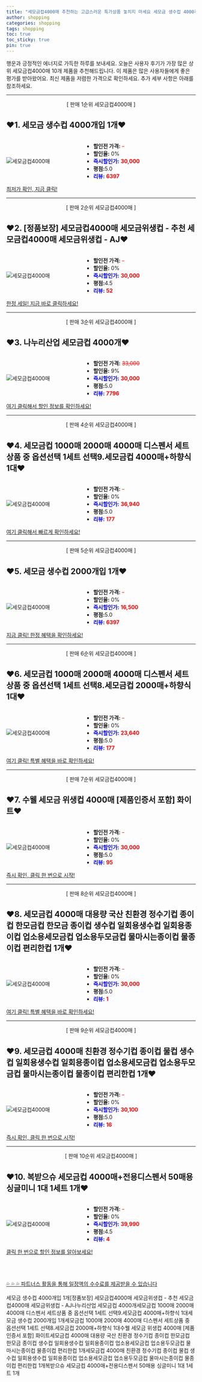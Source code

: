 ```yaml
---
title: "세모금컵4000매 추천하는 고급스러운 특가상품 놓치지 마세요 세모금 생수컵 4000개입 1개"
author: shopping
categories: shopping
tags: shopping
toc: true
toc_sticky: true
pin: true
---
```

행운과 긍정적인 에너지로 가득한 하루를 보내세요. 오늘은 사용자 후기가 가장 많은 상위 세모금컵4000매 10개 제품을 추천해드립니다. 이 제품은 많은 사용자들에게 좋은 평가를 받아왔어요. 최신 제품을 저렴한 가격으로 확인하세요. 추가 세부 사항은 아래를 참조하세요.

---
<p class="toplist" style="margin: 0 auto; display: block; width: fit-content;">[ 판매 1순위 세모금컵4000매 ]</p>

<h2><strong>❤️1. 세모금 생수컵 4000개입 1개❤️</strong></h2>

<div style="display: flex; align-items: center;">
    <div style="flex: 0.4;">
        <img src="https://thumbnail7.coupangcdn.com/thumbnails/remote/230x230ex/image/retail/images/1547576869631175-8cee62e7-eaee-4ec0-b5d3-8e8f9a22c41c.jpg" alt="세모금컵4000매" style="max-width: 100%;">
    </div>
    <div style="flex: 0.6; margin-left: 10px;">
        <ul>
            <li><strong>할인전 가격:</strong> <del style="color: red;">-</del></li>
            <li><strong>할인율:</strong> 0%</li>
            <li><span style='color:blue'><strong>즉시할인가:</strong></span> <span style='color:red'><strong>30,000</strong></span></li>
            <li><strong>평점:</strong>5.0</li>
            <li><span style='color:blue'><strong>리뷰:</strong></span> <span style='color:red'><strong>6397</strong></span></li>
        </ul>
    </div>
</div>
<div class="center">
    <a href="https://selin100587001.github.io?lptag=AF9450613&subid=githubio&pageKey=7824215764&traceid=V0-153&itemId=21260725278&vendorItemId=84532715175" class="myButton">
        최저가 확인, 지금 클릭!
    </a>
</div>


---
<p class="toplist" style="margin: 0 auto; display: block; width: fit-content;">[ 판매 2순위 세모금컵4000매 ]</p>

<h2><strong>❤️2. [정품보장] 세모금컵4000매 세모금위생컵 - 추천 세모금컵4000매 세모금위생컵 - AJ❤️</strong></h2>

<div style="display: flex; align-items: center;">
    <div style="flex: 0.4;">
        <img src="https://thumbnail7.coupangcdn.com/thumbnails/remote/230x230ex/image/vendor_inventory/b91b/97b9e57296defdd80679b16fab0b7943bacdea71753b713d5b1af02abd16.jpg" alt="세모금컵4000매" style="max-width: 100%;">
    </div>
    <div style="flex: 0.6; margin-left: 10px;">
        <ul>
            <li><strong>할인전 가격:</strong> <del style="color: red;">-</del></li>
            <li><strong>할인율:</strong> 0%</li>
            <li><span style='color:blue'><strong>즉시할인가:</strong></span> <span style='color:red'><strong>30,000</strong></span></li>
            <li><strong>평점:</strong>4.5</li>
            <li><span style='color:blue'><strong>리뷰:</strong></span> <span style='color:red'><strong>52</strong></span></li>
        </ul>
    </div>
</div>
<div class="center">
    <a href="https://selin100587001.github.io?lptag=AF9450613&subid=githubio&pageKey=7491205474&traceid=V0-153&itemId=19776998366&vendorItemId=87109291475" class="myButton">
        한정 세일! 지금 바로 클릭하세요!
    </a>
</div>


---
<p class="toplist" style="margin: 0 auto; display: block; width: fit-content;">[ 판매 3순위 세모금컵4000매 ]</p>

<h2><strong>❤️3. 나누리산업 세모금컵 4000개❤️</strong></h2>

<div style="display: flex; align-items: center;">
    <div style="flex: 0.4;">
        <img src="https://thumbnail9.coupangcdn.com/thumbnails/remote/230x230ex/image/vendor_inventory/f4ac/c64a2eed1b048395db208e3d73265aef0316294858ccc0c17f47e34541c2.jpg" alt="세모금컵4000매" style="max-width: 100%;">
    </div>
    <div style="flex: 0.6; margin-left: 10px;">
        <ul>
            <li><strong>할인전 가격:</strong> <del style="color: red;">33,000</del></li>
            <li><strong>할인율:</strong> 9%</li>
            <li><span style='color:blue'><strong>즉시할인가:</strong></span> <span style='color:red'><strong>30,000</strong></span></li>
            <li><strong>평점:</strong>5.0</li>
            <li><span style='color:blue'><strong>리뷰:</strong></span> <span style='color:red'><strong>7796</strong></span></li>
        </ul>
    </div>
</div>
<div class="center">
    <a href="https://selin100587001.github.io?lptag=AF9450613&subid=githubio&pageKey=16529759&traceid=V0-153&itemId=12049103635&vendorItemId=81833422980" class="myButton">
        여기 클릭해서 할인 정보를 확인하세요!
    </a>
</div>


---
<p class="toplist" style="margin: 0 auto; display: block; width: fit-content;">[ 판매 4순위 세모금컵4000매 ]</p>

<h2><strong>❤️4. 세모금컵 1000매 2000매 4000매 디스펜서 세트상품 중 옵션선택 1세트 선택9.세모금컵 4000매+하향식 1대❤️</strong></h2>

<div style="display: flex; align-items: center;">
    <div style="flex: 0.4;">
        <img src="https://thumbnail9.coupangcdn.com/thumbnails/remote/230x230ex/image/vendor_inventory/2c3a/914305725ed8fd333a45b6990d797613b464c175e0199e14d50ac51b42d1.jpg" alt="세모금컵4000매" style="max-width: 100%;">
    </div>
    <div style="flex: 0.6; margin-left: 10px;">
        <ul>
            <li><strong>할인전 가격:</strong> <del style="color: red;">-</del></li>
            <li><strong>할인율:</strong> 0%</li>
            <li><span style='color:blue'><strong>즉시할인가:</strong></span> <span style='color:red'><strong>36,940</strong></span></li>
            <li><strong>평점:</strong>5.0</li>
            <li><span style='color:blue'><strong>리뷰:</strong></span> <span style='color:red'><strong>177</strong></span></li>
        </ul>
    </div>
</div>
<div class="center">
    <a href="https://selin100587001.github.io?lptag=AF9450613&subid=githubio&pageKey=1479335665&traceid=V0-153&itemId=2541494940&vendorItemId=90039272951" class="myButton">
        여기 클릭해서 빠르게 확인하세요!
    </a>
</div>


---
<p class="toplist" style="margin: 0 auto; display: block; width: fit-content;">[ 판매 5순위 세모금컵4000매 ]</p>

<h2><strong>❤️5. 세모금 생수컵 2000개입 1개❤️</strong></h2>

<div style="display: flex; align-items: center;">
    <div style="flex: 0.4;">
        <img src="https://thumbnail10.coupangcdn.com/thumbnails/remote/230x230ex/image/retail/images/1547576783869922-9731b987-c464-4fa2-a936-54d0db4f5c43.jpg" alt="세모금컵4000매" style="max-width: 100%;">
    </div>
    <div style="flex: 0.6; margin-left: 10px;">
        <ul>
            <li><strong>할인전 가격:</strong> <del style="color: red;">-</del></li>
            <li><strong>할인율:</strong> 0%</li>
            <li><span style='color:blue'><strong>즉시할인가:</strong></span> <span style='color:red'><strong>16,500</strong></span></li>
            <li><strong>평점:</strong>5.0</li>
            <li><span style='color:blue'><strong>리뷰:</strong></span> <span style='color:red'><strong>6397</strong></span></li>
        </ul>
    </div>
</div>
<div class="center">
    <a href="https://selin100587001.github.io?lptag=AF9450613&subid=githubio&pageKey=7824215764&traceid=V0-153&itemId=21260714235&vendorItemId=3107464030" class="myButton">
        지금 클릭! 한정 혜택을 확인하세요!
    </a>
</div>


---
<p class="toplist" style="margin: 0 auto; display: block; width: fit-content;">[ 판매 6순위 세모금컵4000매 ]</p>

<h2><strong>❤️6. 세모금컵 1000매 2000매 4000매 디스펜서 세트상품 중 옵션선택 1세트 선택8.세모금컵 2000매+하향식 1대❤️</strong></h2>

<div style="display: flex; align-items: center;">
    <div style="flex: 0.4;">
        <img src="https://thumbnail8.coupangcdn.com/thumbnails/remote/230x230ex/image/vendor_inventory/f83c/64d73ff05f669f291142393c89be0b02118204e342fd7e9c1f419baf28ba.jpg" alt="세모금컵4000매" style="max-width: 100%;">
    </div>
    <div style="flex: 0.6; margin-left: 10px;">
        <ul>
            <li><strong>할인전 가격:</strong> <del style="color: red;">-</del></li>
            <li><strong>할인율:</strong> 0%</li>
            <li><span style='color:blue'><strong>즉시할인가:</strong></span> <span style='color:red'><strong>23,640</strong></span></li>
            <li><strong>평점:</strong>5.0</li>
            <li><span style='color:blue'><strong>리뷰:</strong></span> <span style='color:red'><strong>177</strong></span></li>
        </ul>
    </div>
</div>
<div class="center">
    <a href="https://selin100587001.github.io?lptag=AF9450613&subid=githubio&pageKey=1479335665&traceid=V0-153&itemId=2541494939&vendorItemId=90039272965" class="myButton">
        여기 클릭! 특별 혜택을 바로 확인하세요!
    </a>
</div>


---
<p class="toplist" style="margin: 0 auto; display: block; width: fit-content;">[ 판매 7순위 세모금컵4000매 ]</p>

<h2><strong>❤️7. 수웰 세모금 위생컵 4000매 [제품인증서 포함] 화이트❤️</strong></h2>

<div style="display: flex; align-items: center;">
    <div style="flex: 0.4;">
        <img src="https://thumbnail7.coupangcdn.com/thumbnails/remote/230x230ex/image/vendor_inventory/b91b/97b9e57296defdd80679b16fab0b7943bacdea71753b713d5b1af02abd16.jpg" alt="세모금컵4000매" style="max-width: 100%;">
    </div>
    <div style="flex: 0.6; margin-left: 10px;">
        <ul>
            <li><strong>할인전 가격:</strong> <del style="color: red;">-</del></li>
            <li><strong>할인율:</strong> 0%</li>
            <li><span style='color:blue'><strong>즉시할인가:</strong></span> <span style='color:red'><strong>30,000</strong></span></li>
            <li><strong>평점:</strong>5.0</li>
            <li><span style='color:blue'><strong>리뷰:</strong></span> <span style='color:red'><strong>95</strong></span></li>
        </ul>
    </div>
</div>
<div class="center">
    <a href="https://selin100587001.github.io?lptag=AF9450613&subid=githubio&pageKey=7750618526&traceid=V0-153&itemId=20875949290&vendorItemId=87943201475" class="myButton">
        즉시 확인, 클릭 한 번으로 시작!
    </a>
</div>


---
<p class="toplist" style="margin: 0 auto; display: block; width: fit-content;">[ 판매 8순위 세모금컵4000매 ]</p>

<h2><strong>❤️8. 세모금컵 4000매 대용량 국산 친환경 정수기컵 종이컵 한모금컵 한모금 종이컵 생수컵 일회용생수컵 일회용종이컵 업소용세모금컵 업소용두모금컵 물마시는종이컵 물종이컵 편리한컵 1개❤️</strong></h2>

<div style="display: flex; align-items: center;">
    <div style="flex: 0.4;">
        <img src="https://thumbnail9.coupangcdn.com/thumbnails/remote/230x230ex/image/vendor_inventory/b392/bbc406b1b63bb84e171d7515a9399dc20076c939a03b8017548eaec62e8a.png" alt="세모금컵4000매" style="max-width: 100%;">
    </div>
    <div style="flex: 0.6; margin-left: 10px;">
        <ul>
            <li><strong>할인전 가격:</strong> <del style="color: red;">-</del></li>
            <li><strong>할인율:</strong> 0%</li>
            <li><span style='color:blue'><strong>즉시할인가:</strong></span> <span style='color:red'><strong>30,000</strong></span></li>
            <li><strong>평점:</strong>5.0</li>
            <li><span style='color:blue'><strong>리뷰:</strong></span> <span style='color:red'><strong>1</strong></span></li>
        </ul>
    </div>
</div>
<div class="center">
    <a href="https://selin100587001.github.io?lptag=AF9450613&subid=githubio&pageKey=7745969516&traceid=V0-153&itemId=20852211971&vendorItemId=90518161508" class="myButton">
        여기 클릭! 특별 혜택을 바로 확인하세요!
    </a>
</div>


---
<p class="toplist" style="margin: 0 auto; display: block; width: fit-content;">[ 판매 9순위 세모금컵4000매 ]</p>

<h2><strong>❤️9. 세모금컵 4000매 친환경 정수기컵 종이컵 물컵 생수컵 일회용생수컵 일회용종이컵 업소용세모금컵 업소용두모금컵 물마시는종이컵 물종이컵 편리한컵 1개❤️</strong></h2>

<div style="display: flex; align-items: center;">
    <div style="flex: 0.4;">
        <img src="https://thumbnail6.coupangcdn.com/thumbnails/remote/230x230ex/image/vendor_inventory/bb86/5555b2771a075a9041cc73fca77454e285f99b7975e910968a48717b8cb5.jpg" alt="세모금컵4000매" style="max-width: 100%;">
    </div>
    <div style="flex: 0.6; margin-left: 10px;">
        <ul>
            <li><strong>할인전 가격:</strong> <del style="color: red;">-</del></li>
            <li><strong>할인율:</strong> 0%</li>
            <li><span style='color:blue'><strong>즉시할인가:</strong></span> <span style='color:red'><strong>30,100</strong></span></li>
            <li><strong>평점:</strong>5.0</li>
            <li><span style='color:blue'><strong>리뷰:</strong></span> <span style='color:red'><strong>16</strong></span></li>
        </ul>
    </div>
</div>
<div class="center">
    <a href="https://selin100587001.github.io?lptag=AF9450613&subid=githubio&pageKey=7108331931&traceid=V0-153&itemId=17762175262&vendorItemId=90763932207" class="myButton">
        즉시 확인, 클릭 한 번으로 시작!
    </a>
</div>


---
<p class="toplist" style="margin: 0 auto; display: block; width: fit-content;">[ 판매 10순위 세모금컵4000매 ]</p>

<h2><strong>❤️10. 복받으슈 세모금컵 4000매+전용디스펜서 50매용 싱글미니 1대 1세트 1개❤️</strong></h2>

<div style="display: flex; align-items: center;">
    <div style="flex: 0.4;">
        <img src="https://thumbnail10.coupangcdn.com/thumbnails/remote/230x230ex/image/vendor_inventory/68f2/bd1123520769f931e988374104951da2aa47e5a99c4e540c80a685d0c430.jpg" alt="세모금컵4000매" style="max-width: 100%;">
    </div>
    <div style="flex: 0.6; margin-left: 10px;">
        <ul>
            <li><strong>할인전 가격:</strong> <del style="color: red;">-</del></li>
            <li><strong>할인율:</strong> 0%</li>
            <li><span style='color:blue'><strong>즉시할인가:</strong></span> <span style='color:red'><strong>39,990</strong></span></li>
            <li><strong>평점:</strong>4.5</li>
            <li><span style='color:blue'><strong>리뷰:</strong></span> <span style='color:red'><strong>4</strong></span></li>
        </ul>
    </div>
</div>
<div class="center">
    <a href="https://selin100587001.github.io?lptag=AF9450613&subid=githubio&pageKey=6235313517&traceid=V0-153&itemId=12554150575&vendorItemId=5403545209" class="myButton">
        클릭 한 번으로 할인 정보를 알아보세요!
    </a>
</div>

<br><br><br>[💦 💦 💦 파트너스 활동을 통해 일정액의 수수료를 제공받을 수 있습니다](https://link.coupang.com/a/bcpT2c)<br><br>세모금 생수컵 4000개입 1개[정품보장] 세모금컵4000매 세모금위생컵 - 추천 세모금컵4000매 세모금위생컵 - AJ나누리산업 세모금컵 4000개세모금컵 1000매 2000매 4000매 디스펜서 세트상품 중 옵션선택 1세트 선택9.세모금컵 4000매+하향식 1대세모금 생수컵 2000개입 1개세모금컵 1000매 2000매 4000매 디스펜서 세트상품 중 옵션선택 1세트 선택8.세모금컵 2000매+하향식 1대수웰 세모금 위생컵 4000매 [제품인증서 포함] 화이트세모금컵 4000매 대용량 국산 친환경 정수기컵 종이컵 한모금컵 한모금 종이컵 생수컵 일회용생수컵 일회용종이컵 업소용세모금컵 업소용두모금컵 물마시는종이컵 물종이컵 편리한컵 1개세모금컵 4000매 친환경 정수기컵 종이컵 물컵 생수컵 일회용생수컵 일회용종이컵 업소용세모금컵 업소용두모금컵 물마시는종이컵 물종이컵 편리한컵 1개복받으슈 세모금컵 4000매+전용디스펜서 50매용 싱글미니 1대 1세트 1개